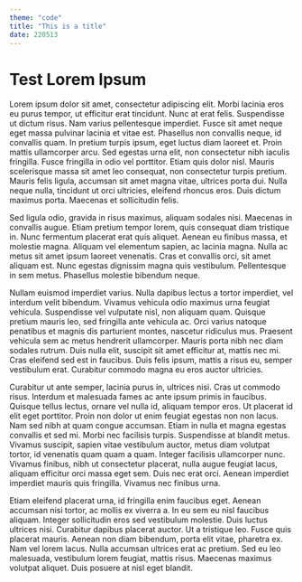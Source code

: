 ```yaml
---
theme: "code"
title: "This is a title"
date: 220513
---
```


# Test Lorem Ipsum

Lorem ipsum dolor sit amet, consectetur adipiscing elit. Morbi lacinia eros eu purus tempor, ut efficitur erat tincidunt. Nunc at erat felis. Suspendisse ut dictum risus. Nam varius pellentesque imperdiet. Fusce sit amet neque eget massa pulvinar lacinia et vitae est. Phasellus non convallis neque, id convallis quam. In pretium turpis ipsum, eget luctus diam laoreet et. Proin mattis ullamcorper arcu. Sed egestas urna elit, non consectetur nibh iaculis fringilla. Fusce fringilla in odio vel porttitor. Etiam quis dolor nisl. Mauris scelerisque massa sit amet leo consequat, non consectetur turpis pretium. Mauris felis ligula, accumsan sit amet magna vitae, ultrices porta dui. Nulla neque nulla, tincidunt ut orci ultricies, eleifend rhoncus eros. Duis dictum maximus porta. Maecenas et sollicitudin felis.

Sed ligula odio, gravida in risus maximus, aliquam sodales nisi. Maecenas in convallis augue. Etiam pretium tempor lorem, quis consequat diam tristique in. Nunc fermentum placerat erat quis aliquet. Aenean eu finibus massa, et molestie magna. Aliquam vel elementum sapien, ac lacinia magna. Nulla ac metus sit amet ipsum laoreet venenatis. Cras et convallis orci, sit amet aliquam est. Nunc egestas dignissim magna quis vestibulum. Pellentesque in sem metus. Phasellus molestie bibendum neque.

Nullam euismod imperdiet varius. Nulla dapibus lectus a tortor imperdiet, vel interdum velit bibendum. Vivamus vehicula odio maximus urna feugiat vehicula. Suspendisse vel vulputate nisl, non aliquam quam. Quisque pretium mauris leo, sed fringilla ante vehicula ac. Orci varius natoque penatibus et magnis dis parturient montes, nascetur ridiculus mus. Praesent vehicula sem ac metus hendrerit ullamcorper. Mauris porta nibh nec diam sodales rutrum. Duis nulla elit, suscipit sit amet efficitur at, mattis nec mi. Cras eleifend sed est in faucibus. Duis felis ipsum, mattis a risus eu, semper vestibulum erat. Curabitur commodo magna eu eros auctor ultricies.

Curabitur ut ante semper, lacinia purus in, ultrices nisi. Cras ut commodo risus. Interdum et malesuada fames ac ante ipsum primis in faucibus. Quisque tellus lectus, ornare vel nulla id, aliquam tempor eros. Ut placerat id elit eget porttitor. Proin non dolor ut enim feugiat egestas non non lacus. Nam sed nibh at quam congue accumsan. Etiam in nulla et magna egestas convallis et sed mi. Morbi nec facilisis turpis. Suspendisse at blandit metus. Vivamus suscipit, sapien vitae vestibulum auctor, metus diam volutpat tortor, id venenatis quam quam a quam. Integer facilisis ullamcorper nunc. Vivamus finibus, nibh ut consectetur placerat, nulla augue feugiat lacus, aliquam efficitur orci massa eget sem. Duis nec erat orci. Aenean imperdiet imperdiet mauris quis fringilla. Vivamus nec finibus urna.

Etiam eleifend placerat urna, id fringilla enim faucibus eget. Aenean accumsan nisi tortor, ac mollis ex viverra a. In eu sem eu nisl faucibus aliquam. Integer sollicitudin eros sed vestibulum molestie. Duis luctus ultrices nisi. Curabitur dapibus placerat auctor. Ut a tristique leo. Fusce quis placerat mauris. Aenean non diam bibendum, porta elit vitae, pharetra ex. Nam vel lorem lacus. Nulla accumsan ultrices erat ac pretium. Sed eu leo malesuada, vestibulum lorem feugiat, mattis risus. Maecenas maximus volutpat aliquet. Duis posuere at nisl eget blandit.